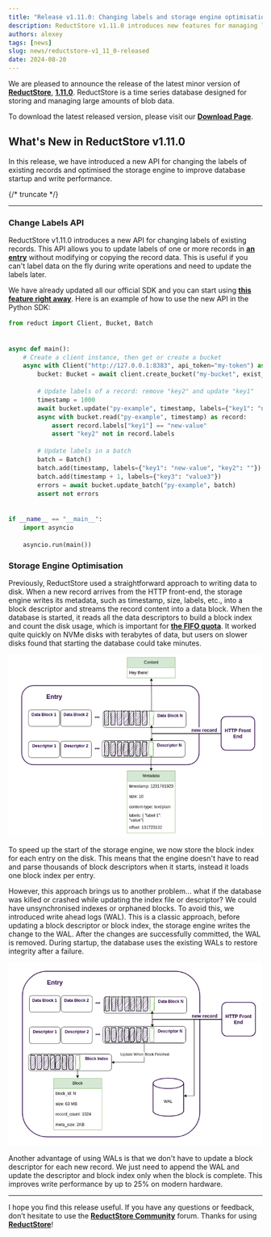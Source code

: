 ```yaml
---
title: "Release v1.11.0: Changing labels and storage engine optimisation"
description: ReductStore v1.11.0 introduces new features for managing labels and optimising storage engine performance.
authors: alexey
tags: [news]
slug: news/reductstore-v1_11_0-released
date: 2024-08-20
---
```


We are pleased to announce the release of the latest minor version of [**ReductStore**](https://www.reduct.store/), [**1.11.0**](https://github.com/reductstore/reductstore/releases/tag/v1.11.0). ReductStore is a time series database designed for storing and managing large amounts of blob data.

To download the latest released version, please visit our [**Download Page**](https://www.reduct.store/download).

## What's New in ReductStore v1.11.0

In this release, we have introduced a new API for changing the labels of existing records and optimised the storage engine to improve database startup and write performance.

<!--more-->
{/* truncate */}

---

### Change Labels API

ReductStore v1.11.0 introduces a new API for changing labels of existing records. This API allows you to update labels of one or more records in [**an entry**](/docs/how-does-it-work#entry) without modifying or copying the record data. This is useful if you can't label data on the fly during write operations and need to update the labels later.

We have already updated all our official SDK and you can start using [**this feature right away**](/docs/guides/data-management#changing-labels). Here is an example of how to use the new API in the Python SDK:

```python
from reduct import Client, Bucket, Batch


async def main():
    # Create a client instance, then get or create a bucket
    async with Client("http://127.0.0.1:8383", api_token="my-token") as client:
        bucket: Bucket = await client.create_bucket("my-bucket", exist_ok=True)

        # Update labels of a record: remove "key2" and update "key1"
        timestamp = 1000
        await bucket.update("py-example", timestamp, labels={"key1": "new-value", "key2": ""})
        async with bucket.read("py-example", timestamp) as record:
            assert record.labels["key1"] == "new-value"
            assert "key2" not in record.labels

        # Update labels in a batch
        batch = Batch()
        batch.add(timestamp, labels={"key1": "new-value", "key2": ""})
        batch.add(timestamp + 1, labels={"key3": "value3"})
        errors = await bucket.update_batch("py-example", batch)
        assert not errors


if __name__ == "__main__":
    import asyncio

    asyncio.run(main())
```

### Storage Engine Optimisation

Previously, ReductStore used a straightforward approach to writing data to disk. When a new record arrives from the HTTP front-end, the storage engine writes its metadata, such as timestamp, size, labels, etc., into a block descriptor and streams the record content into a data block. When the database is started, it reads all the data descriptors to build a block index and count the disk usage, which is important for [**the FIFO quota**](/docs/next/guides/buckets#quota-type).  It worked quite quickly on NVMe disks with terabytes of data, but users on slower disks found that starting the database could take minutes.

![Storage Engine before v1.11](./img/old-data-flow.png)

To speed up the start of the storage engine, we now store the block index for each entry on the disk. This means that the engine doesn't have to read and parse thousands of block descriptors when it starts, instead it loads one block index per entry. 

However, this approach brings us to another problem... what if the database was killed or crashed while updating the index file or descriptor? We could have unsynchronised indexes or orphaned blocks. To avoid this, we introduced write ahead logs (WAL). This is a classic approach, before updating a block descriptor or block index, the storage engine writes the change to the WAL. After the changes are successfully committed, the WAL is removed. During startup, the database uses the existing WALs to restore integrity after a failure.

![Storage Engine after v1.11](./img/new-data-flow.png)

Another advantage of using WALs is that we don't have to update a block descriptor for each new record. We just need to append the WAL and update the descriptor and block index only when the block is complete. This improves write performance by up to 25% on modern hardware. 

---

I hope you find this release useful. If you have any questions or feedback, don’t hesitate to use the [**ReductStore Community**](https://community.reduct.store) forum.
Thanks for using [**ReductStore**](https://www.reduct.store/)!
